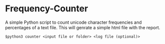 # Frequency-Counter
A simple Python script to count unicode character frequencies and percentages of a text file. This will genrate a simple html file with the report.

```$python3 counter <input file or folder> <log file (optional)>```
